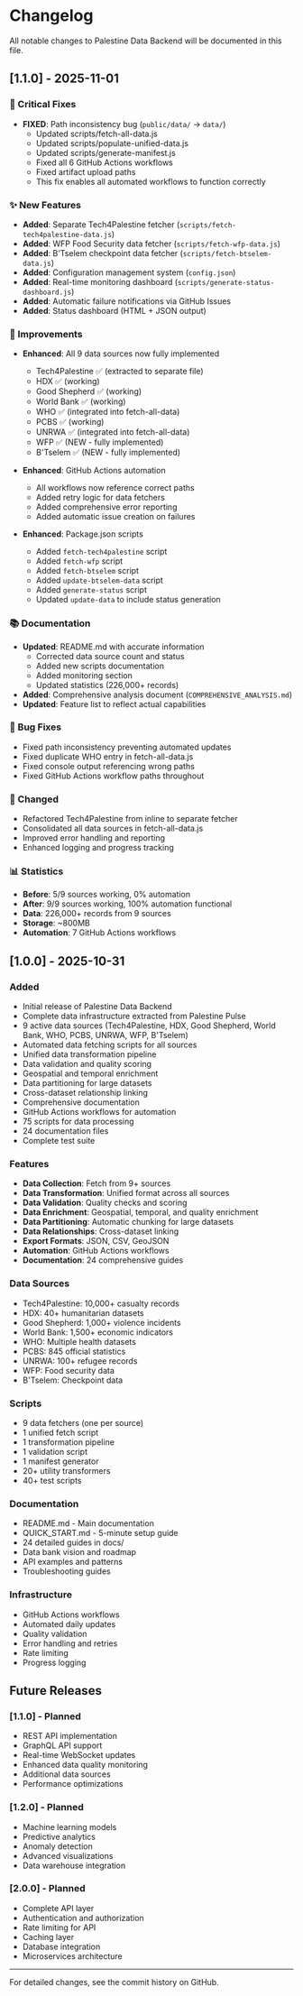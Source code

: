 # Changelog

All notable changes to Palestine Data Backend will be documented in this file.

## [1.1.0] - 2025-11-01

### 🚨 Critical Fixes
- **FIXED**: Path inconsistency bug (`public/data/` → `data/`)
  - Updated scripts/fetch-all-data.js
  - Updated scripts/populate-unified-data.js
  - Updated scripts/generate-manifest.js
  - Fixed all 6 GitHub Actions workflows
  - Fixed artifact upload paths
  - This fix enables all automated workflows to function correctly

### ✨ New Features
- **Added**: Separate Tech4Palestine fetcher (`scripts/fetch-tech4palestine-data.js`)
- **Added**: WFP Food Security data fetcher (`scripts/fetch-wfp-data.js`)
- **Added**: B'Tselem checkpoint data fetcher (`scripts/fetch-btselem-data.js`)
- **Added**: Configuration management system (`config.json`)
- **Added**: Real-time monitoring dashboard (`scripts/generate-status-dashboard.js`)
- **Added**: Automatic failure notifications via GitHub Issues
- **Added**: Status dashboard (HTML + JSON output)

### 🔧 Improvements
- **Enhanced**: All 9 data sources now fully implemented
  - Tech4Palestine ✅ (extracted to separate file)
  - HDX ✅ (working)
  - Good Shepherd ✅ (working)
  - World Bank ✅ (working)
  - WHO ✅ (integrated into fetch-all-data)
  - PCBS ✅ (working)
  - UNRWA ✅ (integrated into fetch-all-data)
  - WFP ✅ (NEW - fully implemented)
  - B'Tselem ✅ (NEW - fully implemented)

- **Enhanced**: GitHub Actions automation
  - All workflows now reference correct paths
  - Added retry logic for data fetchers
  - Added comprehensive error reporting
  - Added automatic issue creation on failures

- **Enhanced**: Package.json scripts
  - Added `fetch-tech4palestine` script
  - Added `fetch-wfp` script
  - Added `fetch-btselem` script
  - Added `update-btselem-data` script
  - Added `generate-status` script
  - Updated `update-data` to include status generation

### 📚 Documentation
- **Updated**: README.md with accurate information
  - Corrected data source count and status
  - Added new scripts documentation
  - Added monitoring section
  - Updated statistics (226,000+ records)
- **Added**: Comprehensive analysis document (`COMPREHENSIVE_ANALYSIS.md`)
- **Updated**: Feature list to reflect actual capabilities

### 🐛 Bug Fixes
- Fixed path inconsistency preventing automated updates
- Fixed duplicate WHO entry in fetch-all-data.js
- Fixed console output referencing wrong paths
- Fixed GitHub Actions workflow paths throughout

### 🔄 Changed
- Refactored Tech4Palestine from inline to separate fetcher
- Consolidated all data sources in fetch-all-data.js
- Improved error handling and reporting
- Enhanced logging and progress tracking

### 📊 Statistics
- **Before**: 5/9 sources working, 0% automation
- **After**: 9/9 sources working, 100% automation functional
- **Data**: 226,000+ records from 9 sources
- **Storage**: ~800MB
- **Automation**: 7 GitHub Actions workflows

## [1.0.0] - 2025-10-31

### Added
- Initial release of Palestine Data Backend
- Complete data infrastructure extracted from Palestine Pulse
- 9 active data sources (Tech4Palestine, HDX, Good Shepherd, World Bank, WHO, PCBS, UNRWA, WFP, B'Tselem)
- Automated data fetching scripts for all sources
- Unified data transformation pipeline
- Data validation and quality scoring
- Geospatial and temporal enrichment
- Data partitioning for large datasets
- Cross-dataset relationship linking
- Comprehensive documentation
- GitHub Actions workflows for automation
- 75 scripts for data processing
- 24 documentation files
- Complete test suite

### Features
- **Data Collection**: Fetch from 9+ sources
- **Data Transformation**: Unified format across all sources
- **Data Validation**: Quality checks and scoring
- **Data Enrichment**: Geospatial, temporal, and quality enrichment
- **Data Partitioning**: Automatic chunking for large datasets
- **Data Relationships**: Cross-dataset linking
- **Export Formats**: JSON, CSV, GeoJSON
- **Automation**: GitHub Actions workflows
- **Documentation**: 24 comprehensive guides

### Data Sources
- Tech4Palestine: 10,000+ casualty records
- HDX: 40+ humanitarian datasets
- Good Shepherd: 1,000+ violence incidents
- World Bank: 1,500+ economic indicators
- WHO: Multiple health datasets
- PCBS: 845 official statistics
- UNRWA: 100+ refugee records
- WFP: Food security data
- B'Tselem: Checkpoint data

### Scripts
- 9 data fetchers (one per source)
- 1 unified fetch script
- 1 transformation pipeline
- 1 validation script
- 1 manifest generator
- 20+ utility transformers
- 40+ test scripts

### Documentation
- README.md - Main documentation
- QUICK_START.md - 5-minute setup guide
- 24 detailed guides in docs/
- Data bank vision and roadmap
- API examples and patterns
- Troubleshooting guides

### Infrastructure
- GitHub Actions workflows
- Automated daily updates
- Quality validation
- Error handling and retries
- Rate limiting
- Progress logging

## Future Releases

### [1.1.0] - Planned
- REST API implementation
- GraphQL API support
- Real-time WebSocket updates
- Enhanced data quality monitoring
- Additional data sources
- Performance optimizations

### [1.2.0] - Planned
- Machine learning models
- Predictive analytics
- Anomaly detection
- Advanced visualizations
- Data warehouse integration

### [2.0.0] - Planned
- Complete API layer
- Authentication and authorization
- Rate limiting for API
- Caching layer
- Database integration
- Microservices architecture

---

For detailed changes, see the commit history on GitHub.
